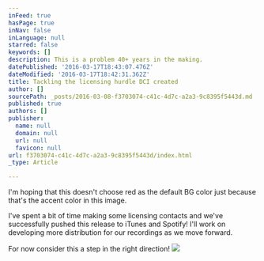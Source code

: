```yaml
---
inFeed: true
hasPage: true
inNav: false
inLanguage: null
starred: false
keywords: []
description: This is a problem 40+ years in the making.
datePublished: '2016-03-17T18:43:07.476Z'
dateModified: '2016-03-17T18:42:31.362Z'
title: Tackling the licensing hurdle DCI created
author: []
sourcePath: _posts/2016-03-08-f3703074-c41c-4d7c-a2a3-9c8395f5443d.md
published: true
authors: []
publisher:
  name: null
  domain: null
  url: null
  favicon: null
url: f3703074-c41c-4d7c-a2a3-9c8395f5443d/index.html
_type: Article

---
```

I'm hoping that this doesn't choose red as the default BG color just because that's the accent color in this image.

I've spent a bit of time making some licensing contacts and we've successfully pushed this release to iTunes and Spotify!  I'll work on developing more distribution for our recordings as we move forward.

For now consider this a step in the right direction!
![](https://s3-us-west-2.amazonaws.com/the-grid-img/p/36c85bed8556bd59288c1c212aadb90d72a3f22a.png)